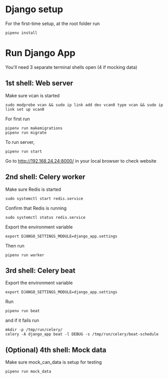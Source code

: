 # Django setup

For the first-time setup, at the root folder run
```
pipenv install 
```

# Run Django App

You'll need 3 separate terminal shells open (4 if mocking data)

## 1st shell: Web server
Make sure vcan is started 
```
sudo modprobe vcan && sudo ip link add dev vcan0 type vcan && sudo ip link set up vcan0
```

For first run
```
pipenv run makemigrations
pipenv run migrate
```

To run server,
```
pipenv run start
```

Go to http://192.168.24.24:8000/ in your local browser to check website

## 2nd shell: Celery worker
Make sure Redis is started
```
sudo systemctl start redis.service
```

Confirm that Redis is running
```
sudo systemctl status redis.service
```

Export the environment variable
```
export DJANGO_SETTINGS_MODULE=django_app.settings
```

Then run 
```
pipenv run worker
```

## 3rd shell: Celery beat
Export the environment variable
```
export DJANGO_SETTINGS_MODULE=django_app.settings
```

Run 
```
pipenv run beat
```
and if it fails run
```
mkdir -p /tmp/run/celery/
celery -A django_app beat -l DEBUG -s /tmp/run/celery/beat-schedule
```

## (Optional) 4th shell: Mock data
Make sure mock_can_data is setup for testing
```
pipenv run mock_data
```


